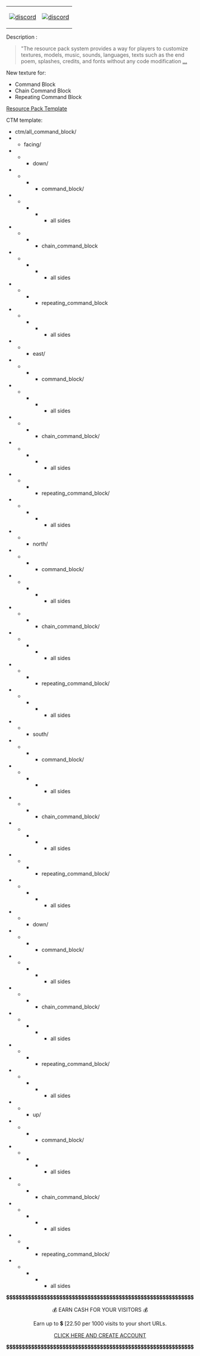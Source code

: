 <span align="center">
   
    
<table style="margin: auto; text-align: center;">
   
<tr>
<td>
<a href="https://www.patreon.com/jtorleon">

![discord](https://gitlab.com/scs_torleon/hub-ore-prospecting-stick/-/raw/main/assets/footer-patreon.png)
  
</a>
</td>
<td>
<a href="https://discord.gg/aGKgWtrcgp">

![discord](https://invidget.switchblade.xyz/aGKgWtrcgp)
        
</a>
</td>
</tr>
</table>   
</span>

Description :

>"The resource pack system provides a way for players to customize textures, models, music, sounds, languages, texts such as the end poem, splashes, credits, and fonts without any code modification [...][WIKI_RESOURCE_PACK]

New texture for:

- Command Block
- Chain Command Block
- Repeating Command Block

 
 [Resource Pack Template][CREDIT_TEMPLATE]

CTM template:

- ctm/all_command_block/
- - facing/
- - - down/
- - - - command_block/
- - - - - all sides
- - - - chain_command_block
- - - - - all sides
- - - - repeating_command_block
- - - - - all sides
- - - east/
- - - - command_block/
- - - - - all sides
- - - - chain_command_block/
- - - - - all sides
- - - - repeating_command_block/
- - - - - all sides
- - - north/
- - - - command_block/
- - - - - all sides
- - - - chain_command_block/
- - - - - all sides
- - - - repeating_command_block/
- - - - - all sides
- - - south/
- - - - command_block/
- - - - - all sides
- - - - chain_command_block/
- - - - - all sides
- - - - repeating_command_block/
- - - - - all sides
- - - down/
- - - - command_block/
- - - - - all sides
- - - - chain_command_block/
- - - - - all sides
- - - - repeating_command_block/
- - - - - all sides
- - - up/
- - - - command_block/
- - - - - all sides
- - - - chain_command_block/
- - - - - all sides
- - - - repeating_command_block/
- - - - - all sides


[WIKI_RESOURCE_PACK]: https://minecraft.fandom.com/wiki/Resource_Pack
[CREDIT_TEMPLATE]: https://github.com/Love-and-Tolerance/Resource-Pack-template/releases/latest


<span align="center">

💲💲💲💲💲💲💲💲💲💲💲💲💲💲💲💲💲💲💲💲💲💲💲💲💲💲💲💲💲💲💲💲💲💲💲💲💲💲💲💲💲💲💲💲💲💲💲💲💲💲💲💲💲💲💲💲💲💲💲💲

💰 EARN CASH FOR YOUR VISITORS 💰

Earn up to 💲 [22.50 per 1000 visits to your short URLs.

[CLICK HERE AND CREATE ACCOUNT](http://adfoc.us/70606381976246)

💲💲💲💲💲💲💲💲💲💲💲💲💲💲💲💲💲💲💲💲💲💲💲💲💲💲💲💲💲💲💲💲💲💲💲💲💲💲💲💲💲💲💲💲💲💲💲💲💲💲💲💲💲💲💲💲💲💲💲💲
 
</span>

